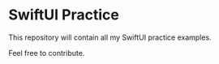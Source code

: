 # SwiftUI Practice

This repository will contain all my SwiftUI practice examples.

Feel free to contribute.

